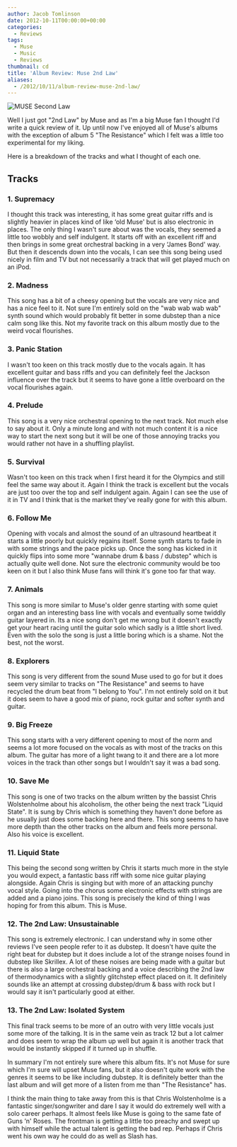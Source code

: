 ```yaml
---
author: Jacob Tomlinson
date: 2012-10-11T00:00:00+00:00
categories:
  - Reviews
tags:
  - Muse
  - Music
  - Reviews
thumbnail: cd
title: 'Album Review: Muse 2nd Law'
aliases:
  - /2012/10/11/album-review-muse-2nd-law/
---
```


![MUSE Second Law](http://i.imgur.com/JqCKBKD.png)

Well I just got "2nd Law" by Muse and as I'm a big Muse fan I thought I'd write a quick review of it. Up until now I've enjoyed all of Muse's albums with the exception of album 5 "The Resistance" which I felt was a little too experimental for my liking.

Here is a breakdown of the tracks and what I thought of each one.

## Tracks

### 1. Supremacy
I thought  this track was interesting, it has some great guitar riffs and is slightly heavier in places kind of like &#8216;old Muse' but is also electronic in places. The only thing I wasn't sure about was the vocals, they seemed a little too wobbly and self indulgent. It starts off with an excellent riff and then brings in some great orchestral backing in a very &#8216;James Bond' way. But then it descends down into the vocals, I can see this song being used nicely in film and TV but not necessarily a track that will get played much on an iPod.

### 2. Madness
This song has a bit of a cheesy opening but the vocals are very nice and has a nice feel to it. Not sure I'm entirely sold on the "wab wab wab wab" synth sound which would probably fit better in some dubstep than a nice calm song like this. Not my favorite track on this album mostly due to the weird vocal flourishes.

### 3. Panic Station
I wasn't too keen on this track mostly due to the vocals again. It has excellent guitar and bass riffs and you can definitely feel the Jackson influence over the track but it seems to have gone a little overboard on the vocal flourishes again.

### 4. Prelude
This song is a very nice orchestral opening to the next track. Not much else to say about it. Only a minute long and with not much content it is a nice way to start the next song but it will be one of those annoying tracks you would rather not have in a shuffling playlist.

### 5. Survival
Wasn't too keen on this track when I first heard it for the Olympics and still feel the same way about it. Again I think the track is excellent but the vocals are just too over the top and self indulgent again. Again I can see the use of it in TV and I think that is the market they've really gone for with this album.

### 6. Follow Me
Opening with vocals and almost the sound of an ultrasound heartbeat it starts a little poorly but quickly regains itself. Some synth starts to fade in with some strings and the pace picks up. Once the song has kicked in it quickly flips into some more "wannabe drum & bass / dubstep" which is actually quite well done. Not sure the electronic community would be too keen on it but I also think Muse fans will think it's gone too far that way.

### 7. Animals
This song is more similar to Muse's older genre starting with some quiet organ and an interesting bass line with vocals and eventually some twiddly guitar layered in. Its a nice song don't get me wrong but it doesn't exactly get your heart racing until the guitar solo which sadly is a little short lived. Even with the solo the song is just a little boring which is a shame. Not the best, not the worst.

### 8. Explorers
This song is very different from the sound Muse used to go for but it does seem very similar to tracks on "The Resistance" and seems to have recycled the drum beat from "I belong to You". I'm not entirely sold on it but it does seem to have a good mix of piano, rock guitar and softer synth and guitar.

### 9. Big Freeze
This song starts with a very different opening to most of the norm and seems a lot more focused on the vocals as with most of the tracks on this album. The guitar has more of a light twang to it and there are a lot more voices in the track than other songs but I wouldn't say it was a bad song.

### 10. Save Me
This song is one of two tracks on the album written by the bassist Chris Wolstenholme about his alcoholism, the other being the next track "Liquid State". It is sung by Chris which is something they haven't done before as he usually just does some backing here and there. This song seems to have more depth than the other tracks on the album and feels more personal. Also his voice is excellent.

### 11. Liquid State
This being the second song written by Chris it starts much more in the style you would expect, a fantastic bass riff with some nice guitar playing alongside. Again Chris is singing but with more of an attacking punchy vocal style. Going into the chorus some electronic effects with strings are added and a piano joins. This song is precisely the kind of thing I was hoping for from this album. This is Muse.

### 12. The 2nd Law: Unsustainable
This song is extremely electronic. I can understand why in some other reviews I've seen people refer to it as dubstep. It doesn't have quite the right beat for dubstep but it does include a lot of the strange noises found in dubstep like Skrillex. A lot of these noises are being made with a guitar but there is also a large orchestral backing and a voice describing the 2nd law of thermodynamics with a slightly glitchstep effect placed on it. It definitely sounds like an attempt at crossing dubstep/drum & bass with rock but I would say it isn't particularly good at either.

### 13. The 2nd Law: Isolated System
This final track seems to be more of an outro with very little vocals just some more of the talking. It is in the same vein as track 12 but a lot calmer and does seem to wrap the album up well but again it is another track that would be instantly skipped if it turned up in shuffle.

In summary I'm not entirely sure where this album fits. It's not Muse for sure which I'm sure will upset Muse fans, but it also doesn't quite work with the genres it seems to be like including dubstep. It is definitely better than the last album and will get more of a listen from me than "The Resistance" has.

I think the main thing to take away from this is that Chris Wolstenholme is a fantastic singer/songwriter and dare I say it would do extremely well with a solo career perhaps. It almost feels like Muse is going to the same fate of Guns &#8216;n' Roses. The frontman is getting a little too preachy and swept up with himself while the actual talent is getting the bad rep. Perhaps if Chris went his own way he could do as well as Slash has.
